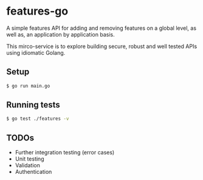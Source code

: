 # features-go
A simple features API for adding and removing features on a global level, as well as, an application by application basis.

This mirco-service is to explore building secure, robust and well tested APIs using idiomatic Golang.

## Setup
```bash
$ go run main.go
```

## Running tests
```bash
$ go test ./features -v
```

## TODOs
- Further integration testing (error cases)
- Unit testing
- Validation
- Authentication